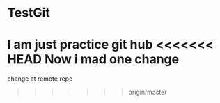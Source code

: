# TestGit
I am just practice git hub
<<<<<<< HEAD
Now i mad one change
=======
change at remote repo
>>>>>>> origin/master
